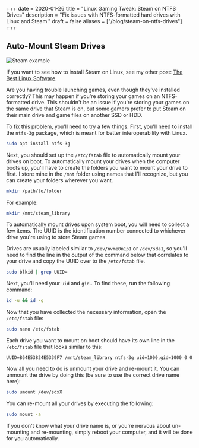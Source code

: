 +++
date = 2020-01-26
title = "Linux Gaming Tweak: Steam on NTFS Drives"
description = "Fix issues with NTFS-formatted hard drives with Linux and Steam."
draft = false
aliases = ["/blog/steam-on-ntfs-drives"]
+++

## Auto-Mount Steam Drives

![Steam example](https://img.cleberg.io/blog/007-the-best-linux-software/steam.png "Steam example")

If you want to see how to install Steam on Linux, see my other post:
[The Best Linux Software](/blog/the-best-linux-software/).

Are you having trouble launching games, even though they've installed correctly?
This may happen if you're storing your games on an NTFS-formatted drive. This
shouldn't be an issue if you're storing your games on the same drive that Steam
is on, but some gamers prefer to put Steam on their main drive and game files on
another SSD or HDD.

To fix this problem, you'll need to try a few things. First, you'll need to
install the `ntfs-3g` package, which is meant for better interoperability with
Linux.

```bash
sudo apt install ntfs-3g
```

Next, you should set up the `/etc/fstab` file to automatically mount your drives
on boot. To automatically mount your drives when the computer boots up, you'll
have to create the folders you want to mount your drive to first. I store mine
in the `/mnt` folder using names that I'll recognize, but you can create your
folders wherever you want.

```bash
mkdir /path/to/folder
```

For example:

```bash
mkdir /mnt/steam_library
```

To automatically mount drives upon system boot, you will need to collect a few
items. The UUID is the identification number connected to whichever drive you're
using to store Steam games.

Drives are usually labeled similar to `/dev/nvme0n1p1` or `/dev/sda1`, so you'll
need to find the line in the output of the command below that correlates to your
drive and copy the UUID over to the `/etc/fstab` file.

```bash
sudo blkid | grep UUID=
```

Next, you'll need your `uid` and `gid`.. To find these, run the following
command:

```bash
id -u && id -g
```

Now that you have collected the necessary information, open the `/etc/fstab`
file:

```bash
sudo nano /etc/fstab
```

Each drive you want to mount on boot should have its own line in the
`/etc/fstab` file that looks similar to this:

```config
UUID=B64E53824E5339F7 /mnt/steam_library ntfs-3g uid=1000,gid=1000 0 0
```

Now all you need to do is unmount your drive and re-mount it. You can unmount
the drive by doing this (be sure to use the correct drive name here):

```bash
sudo umount /dev/sdxX
```

You can re-mount all your drives by executing the following:

```bash
sudo mount -a
```

If you don't know what your drive name is, or you're nervous about un-mounting
and re-mounting, simply reboot your computer, and it will be done for you
automatically.

